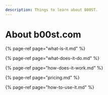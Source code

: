 ```yaml
---
description: Things to learn about B00ST.
---
```


# About b00st.com

{% page-ref page="what-is-it.md" %}

{% page-ref page="what-does-it-do.md" %}

{% page-ref page="how-does-it-work.md" %}

{% page-ref page="pricing.md" %}

{% page-ref page="how-to-use-it.md" %}

  


